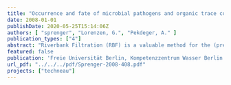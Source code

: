 ```yaml
---
title: "Occurrence and fate of microbial pathogens and organic trace compounds at riverbank filtration sites in Delhi, India"
date: 2008-01-01
publishDate: 2020-05-25T15:14:06Z
authors: [ "sprenger", "Lorenzen, G.", "Pekdeger, A." ]
publication_types: ["4"]
abstract: "Riverbank Filtration (RBF) is a valuable method for the (pre-)treatment of surface water for drinking water production. It has successfully been used in different parts of Europe for more than one century. The main intention of work package 5.2 of the TECHNEAU integrated project is to analyze the function and relevance of Riverbank Filtration (RBF) to enable sustainable water resources management, especially in developing and newly industrialized countries. A review on the attenuation capacity of RBF with a main focus on the significance for developing and newly industrialized countries is given in the D 5.2.3. This report (D 5.2.6) provides an overview on pathogen and organic trace compound content in water samples from the three TECHNEAU riverbank filtration (RBF) sites in Delhi, India. It is a follow up of the D 5.2.1 report that gives an introduction to the studies in Delhi, including regional information to water stressed mega city, environmental conditions at the three field sites and a summary of the hydrogeological investigations. Further information on hydrogeochemistry including inorganic ions (major ions, heavy metals and inorganic trace substabnces) and physicochemical parameters was submitted in D 5.2.2. The data published in this report represents water samples that have been collected during several field campaigns between May 2007 and March 2008 and analysed in different laboratories in India and Europe. Microbiological analysis includes faecal bacteria and indicator bacteria, bacteriophages and enteric viruses. For the analysis of organic contaminants, a non target GC-MS screening was performed as well as a quantitative analysis of pesticides and other trace pollutants."
featured: false
publication: 'Freie Universität Berlin, Kompetenzzentrum Wasser Berlin gGmbH'
url_pdf: "../../../pdf/Sprenger-2008-408.pdf"
projects: ["techneau"]
---
```


